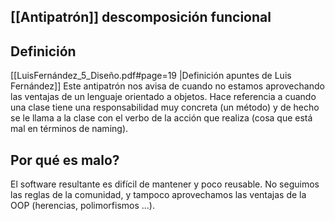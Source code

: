 

## [[Antipatrón]] descomposición funcional


## Definición

[[LuisFernández_5_Diseño.pdf#page=19 |Definición apuntes de Luis Fernández]]
Este antipatrón nos avisa de cuando no estamos aprovechando las ventajas de un lenguaje orientado a objetos. Hace referencia a cuando una clase tiene una responsabilidad muy concreta (un método) y de hecho se le llama a la clase con el verbo de la acción que realiza (cosa que está mal en términos de naming).

## Por qué es malo?

El software resultante es difícil de mantener y poco reusable. No seguimos las reglas de la comunidad, y tampoco aprovechamos las ventajas de la OOP (herencias, polimorfismos ...).